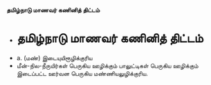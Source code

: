 **தமிழ்நாடு மாணவர் கணினித் திட்டம்**
- # தமிழ்நாடு மாணவர் கணினித் திட்டம்
- a. (மண்) இடையுயிரூழிக்குரிய
- மீன்-நில-நீருயிர்கள் பெருகிய ஊழிக்கும் பாலுட்டிகள் பெருகிய ஊழிக்கும் இடைப்பட்ட ஊர்வன பெருகிய மண்ணியலுழிக்குரிய.

